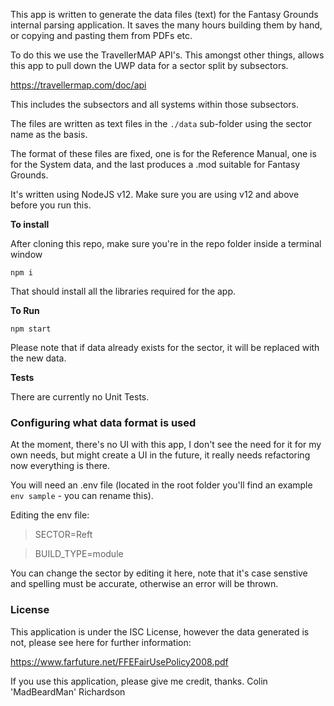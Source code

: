 This app is written to generate the data files (text) for the Fantasy Grounds internal parsing application.  It saves the many hours building them by hand, or copying and pasting them from PDFs etc.

To do this we use the TravellerMAP API's.  This amongst other things, allows this app to pull down the UWP data for a sector split by subsectors.

<https://travellermap.com/doc/api>

This includes the subsectors and all systems within those subsectors.

The files are written as text files in the `./data` sub-folder using the sector name as the basis.

The format of these files are fixed, one is for the Reference Manual, one is for the System data, and the last produces a .mod suitable for Fantasy Grounds.

It's written using NodeJS v12.  Make sure you are using v12 and above before you run this.

**To install**

After cloning this repo, make sure you're in the repo folder inside a terminal window

`npm i`

That should install all the libraries required for the app.

**To Run**

`npm start`

Please note that if data already exists for the sector, it will be replaced with the new data.

**Tests**

There are currently no Unit Tests.

### Configuring what data format is used

At the moment, there's no UI with this app, I don't see the need for it for my own needs, but might create a UI in the future, it really needs refactoring now everything is there.

You will need an .env file (located in the root folder you'll find an example `env sample` - you can rename this).

Editing the env file:

> SECTOR=Reft

> BUILD_TYPE=module

You can change the sector by editing it here, note that it's case senstive and spelling must be accurate, otherwise an error will be thrown.

### License

This application is under the ISC License, however the data generated is not, please see here for further information:

<https://www.farfuture.net/FFEFairUsePolicy2008.pdf>

If you use this application, please give me credit, thanks.
Colin 'MadBeardMan' Richardson

